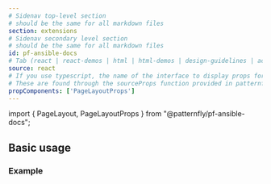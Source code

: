 ```yaml
---
# Sidenav top-level section
# should be the same for all markdown files
section: extensions
# Sidenav secondary level section
# should be the same for all markdown files
id: pf-ansible-docs
# Tab (react | react-demos | html | html-demos | design-guidelines | accessibility)
source: react
# If you use typescript, the name of the interface to display props for
# These are found through the sourceProps function provided in patternfly-docs.source.js
propComponents: ['PageLayoutProps']
---
```


import { PageLayout, PageLayoutProps } from "@patternfly/pf-ansible-docs";

## Basic usage

### Example

```js file="./Basic.tsx"

```